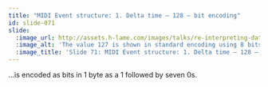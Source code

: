 ```yaml
---
title: "MIDI Event structure: 1. Delta time – 128 – bit encoding"
id: slide-071
slide:
  :image_url: http://assets.h-lame.com/images/talks/re-interpreting-data/rubyconf-2023/slides/041-stage-06.png
  :image_alt: 'The value 127 is shown in standard encoding using 8 bits: 0 1 1 1 1 1 1 1 and in VLQ encoding using 8 bits: 0 1 1 1 1 1 1 1 – the first 0 is highlighted to indicate it is different between the two encodings.  The value 128 is shown in standard encoding using 8 bits: 1 0 0 0 0 0 0 0; text: 1. Delta time; Variable Length Quantity (VLQ) Encoding; 1 byte = 8 bits = 1 bit status + 7 bits value; 127; 01111111; 01111111; 128; 10000000; Value; Bit encoding; VLQ encoding'
  :image_title: 'Slide 71: MIDI Event structure: 1. Delta time – 128 – bit encoding'
---
```

…is encoded as bits in 1 byte as a 1 followed by seven 0s.

